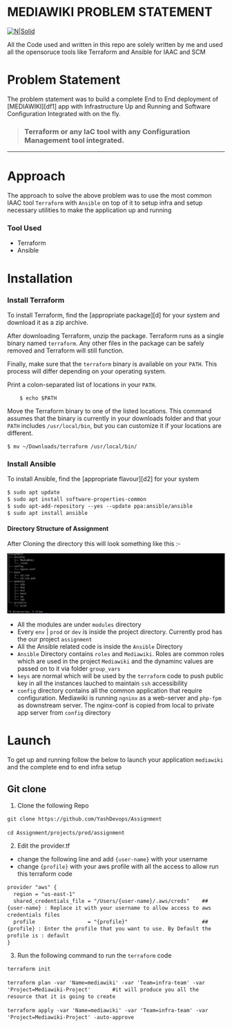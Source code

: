 # MEDIAWIKI PROBLEM STATEMENT

[![N|Solid](https://www.terraform.io/assets/images/logo-text-8c3ba8a6.svg)](https://www.terraform.io/)

All the Code used and written in this repo are solely written by me and used all the opensoruce tools like Terraform and Ansible for IAAC and SCM

# Problem Statement
The problem statement was to build a complete End to End deployment of [MEDIAWIKI][df1] app with Infrastructure Up and Running and Software Configuration Integrated with on the fly.

>  ### Terraform or any IaC tool with any Configuration Management tool integrated.

---

# Approach

The approach to solve the above problem was to use the most common IAAC tool `Terraform` with `Ansible` on top of it to setup infra and setup necessary utilities to make the application up and running

### Tool Used

* Terraform
* Ansible

# Installation

### Install Terraform

To install Terraform, find the [appropriate package][d] for your system and download it as a zip archive.

After downloading Terraform, unzip the package. Terraform runs as a single binary named `terraform`. Any other files in the package can be safely removed and Terraform will still function.

Finally, make sure that the `terraform` binary is available on your `PATH`. This process will differ depending on your operating system.

Print a colon-separated list of locations in your `PATH`.
```
    $ echo $PATH
```

Move the Terraform binary to one of the listed locations. This command assumes that the binary is currently in your downloads folder and that your `PATH` includes `/usr/local/bin`, but you can customize it if your locations are different.

```
$ mv ~/Downloads/terraform /usr/local/bin/
```

### Install Ansible

To install Ansible, find the [appropriate flavour][d2] for your system

```
$ sudo apt update
$ sudo apt install software-properties-common
$ sudo apt-add-repository --yes --update ppa:ansible/ansible
$ sudo apt install ansible
```


#### Directory Structure of Assignment

After Cloning the  directory this will look something like this :-

![Image of Assignment tree](https://github.com/YashDevops/Assignment/blob/master/img/tree-Assignment-Dir.png)


- All  the modules are under `modules` directory
- Every `env` | `prod` or `dev` is inside the project directory. Currently prod has the our project `assignment`
- All the Ansible related code is inside the `Ansible` Directory
- `Ansible` Directory contains `roles` and `Mediawiki`. Roles are common roles which are used in the project `Mediawiki` and the dynaminc values are passed on to it via folder `group_vars`
- `keys` are normal which will be used by the `terraform` code to push public key in all the instances lauched to maintain `ssh` accessibility
- `config` directory contains all the common application that require configuration. Mediawiki is running `ngninx` as a web-server and `php-fpm` as downstream server. The nginx-conf is copied from local to private app server from `config` directory

# Launch
To get up and running follow the below to launch your application `mediawiki` and the complete end to end infra setup

## Git clone


1. Clone the following Repo

```
git clone https://github.com/YashDevops/Assignment

cd Assignment/projects/prod/assignment
```

2. Edit the provider.tf

- change  the following line and add `{user-name}` with your username
- change `{profile}` with your aws profile with all the access to allow run this terraform code

```
provider "aws" {
  region = "us-east-1"
  shared_credentials_file = "/Users/{user-name}/.aws/creds"    ## {user-name} : Replace it with your username to allow access to aws credentials files
  profile                 = "{profile}"                        ## {profile} : Enter the profile that you want to use. By Default the profile is : default
}
```

3. Run the following command to run the `terraform` code

```
terraform init

terraform plan -var 'Name=mediawiki' -var 'Team=infra-team' -var 'Project=Mediawiki-Project'       #it will produce you all the resource that it is going to create

terraform apply -var 'Name=mediawiki' -var 'Team=infra-team' -var 'Project=Mediawiki-Project' -auto-approve


```

